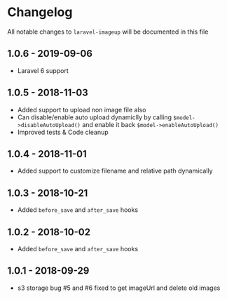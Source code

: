 # Changelog

All notable changes to `laravel-imageup` will be documented in this file

## 1.0.6 - 2019-09-06
- Laravel 6 support

## 1.0.5 - 2018-11-03
- Added support to upload non image file also
- Can disable/enable auto upload dynamiclly by calling `$model->disableAutoUpload()` and enable it back `$model->enableAutoUpload()` 
- Improved tests & Code cleanup

## 1.0.4 - 2018-11-01
- Added support to customize filename and relative path dynamically

## 1.0.3 - 2018-10-21
- Added `before_save` and `after_save` hooks

## 1.0.2 - 2018-10-02
- Added `before_save` and `after_save` hooks

## 1.0.1 - 2018-09-29
- s3 storage bug #5 and #6 fixed to get imageUrl and delete old images
